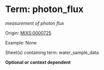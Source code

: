 # Term: photon_flux

*measurement of photon flux*

Origin: [MIXS:0000725](https://w3id.org/mixs/0000725)

Example: None

Sheet(s) containing term: water_sample_data

**Optional or context dependent**